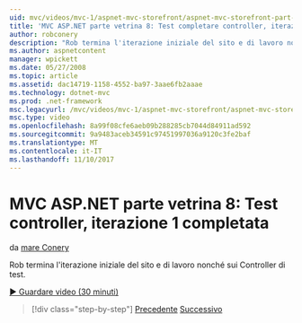 ```yaml
---
uid: mvc/videos/mvc-1/aspnet-mvc-storefront/aspnet-mvc-storefront-part-8-testing-controllers-iteration-1-complete
title: 'MVC ASP.NET parte vetrina 8: Test completare controller, iterazione 1 | Documenti Microsoft'
author: robconery
description: "Rob termina l'iterazione iniziale del sito e di lavoro nonché sui Controller di test."
ms.author: aspnetcontent
manager: wpickett
ms.date: 05/27/2008
ms.topic: article
ms.assetid: dac14719-1158-4552-ba97-3aae6fb2aaae
ms.technology: dotnet-mvc
ms.prod: .net-framework
msc.legacyurl: /mvc/videos/mvc-1/aspnet-mvc-storefront/aspnet-mvc-storefront-part-8-testing-controllers-iteration-1-complete
msc.type: video
ms.openlocfilehash: 8a99f08cfe6aeb09b288285cb7044d84911ad592
ms.sourcegitcommit: 9a9483aceb34591c97451997036a9120c3fe2baf
ms.translationtype: MT
ms.contentlocale: it-IT
ms.lasthandoff: 11/10/2017
---
```

<a name="aspnet-mvc-storefront-part-8-testing-controllers-iteration-1-complete"></a>MVC ASP.NET parte vetrina 8: Test controller, iterazione 1 completata
====================
da [mare Conery](https://github.com/robconery)

Rob termina l'iterazione iniziale del sito e di lavoro nonché sui Controller di test.

[&#9654; Guardare video (30 minuti)](https://channel9.msdn.com/Blogs/ASP-NET-Site-Videos/aspnet-mvc-storefront-part-8-testing-controllers-iteration-1-complete)

>[!div class="step-by-step"]
[Precedente](aspnet-mvc-storefront-part-7-routing-and-ui-work.md)
[Successivo](aspnet-mvc-storefront-part-9-the-shopping-cart.md)
